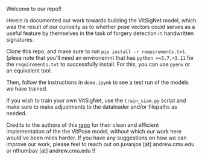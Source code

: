 Welcome to our repo!!

Herein is documented our work towards building the VitSigNet model, which was the result of our curiosity as to whether pose vectors could serves as a useful feature by themselves in the task of forgery detection in handwritten signatures. 

Clone this repo, and make sure to run `pip install -r requirements.txt`.
(plese note that you'll need an environemnt that has `python >=3.7,<3.11` for the `requirements.txt` to successfully install. For this, you can use `pyenv` or an equivalent tool.

Then, follow the instructions in `demo.ipynb` to see a test run of the models we have trained.

If you wish to train your own VitSigNet, use the `train_siam.py` script and make sure to make adjustments to the dataloader and/or filepaths as needed.


Credits to the authors of this [repo](https://github.com/jaehyunnn/ViTPose_pytorch.git) for their clean and efficient implementation of the the VitPose model, without which our work here would've been miles harder. If you have any suggestions on how we can improve our work, please feel to reach out on juvanjos [at] andrew.cmu.edu or nthumbav [at] andrew.cmu.edu !!
